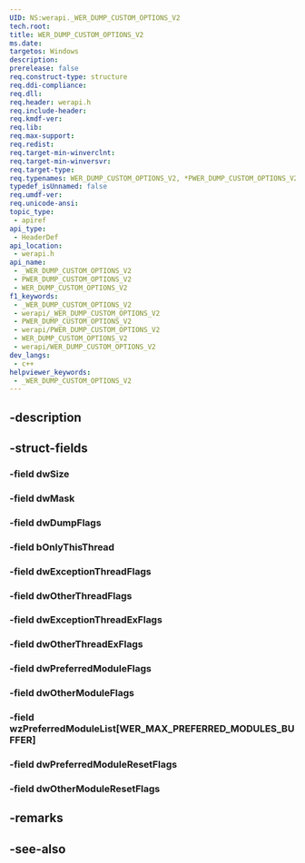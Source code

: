 ```yaml
---
UID: NS:werapi._WER_DUMP_CUSTOM_OPTIONS_V2
tech.root: 
title: WER_DUMP_CUSTOM_OPTIONS_V2
ms.date: 
targetos: Windows
description: 
prerelease: false
req.construct-type: structure
req.ddi-compliance: 
req.dll: 
req.header: werapi.h
req.include-header: 
req.kmdf-ver: 
req.lib: 
req.max-support: 
req.redist: 
req.target-min-winverclnt: 
req.target-min-winversvr: 
req.target-type: 
req.typenames: WER_DUMP_CUSTOM_OPTIONS_V2, *PWER_DUMP_CUSTOM_OPTIONS_V2
typedef_isUnnamed: false
req.umdf-ver: 
req.unicode-ansi: 
topic_type:
 - apiref
api_type:
 - HeaderDef
api_location:
 - werapi.h
api_name:
 - _WER_DUMP_CUSTOM_OPTIONS_V2
 - PWER_DUMP_CUSTOM_OPTIONS_V2
 - WER_DUMP_CUSTOM_OPTIONS_V2
f1_keywords:
 - _WER_DUMP_CUSTOM_OPTIONS_V2
 - werapi/_WER_DUMP_CUSTOM_OPTIONS_V2
 - PWER_DUMP_CUSTOM_OPTIONS_V2
 - werapi/PWER_DUMP_CUSTOM_OPTIONS_V2
 - WER_DUMP_CUSTOM_OPTIONS_V2
 - werapi/WER_DUMP_CUSTOM_OPTIONS_V2
dev_langs:
 - c++
helpviewer_keywords:
 - _WER_DUMP_CUSTOM_OPTIONS_V2
---
```


## -description

## -struct-fields

### -field dwSize

### -field dwMask

### -field dwDumpFlags

### -field bOnlyThisThread

### -field dwExceptionThreadFlags

### -field dwOtherThreadFlags

### -field dwExceptionThreadExFlags

### -field dwOtherThreadExFlags

### -field dwPreferredModuleFlags

### -field dwOtherModuleFlags

### -field wzPreferredModuleList[WER_MAX_PREFERRED_MODULES_BUFFER]

### -field dwPreferredModuleResetFlags

### -field dwOtherModuleResetFlags

## -remarks

## -see-also

